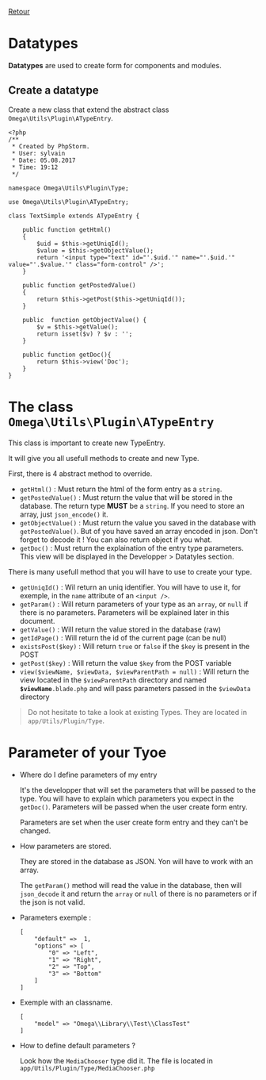 [Retour](./plugin.md)

# Datatypes

**Datatypes** are used to create form for components and modules.

## Create a datatype

Create a new class that extend the abstract class `Omega\Utils\Plugin\ATypeEntry`.
```
<?php
/**
 * Created by PhpStorm.
 * User: sylvain
 * Date: 05.08.2017
 * Time: 19:12
 */

namespace Omega\Utils\Plugin\Type;

use Omega\Utils\Plugin\ATypeEntry;

class TextSimple extends ATypeEntry {

    public function getHtml()
    {
        $uid = $this->getUniqId();
        $value = $this->getObjectValue();
        return '<input type="text" id="'.$uid.'" name="'.$uid.'" value="'.$value.'" class="form-control" />';
    }

    public function getPostedValue()
    {
        return $this->getPost($this->getUniqId());
    }

    public  function getObjectValue() {
        $v = $this->getValue();
        return isset($v) ? $v : '';
    }

    public function getDoc(){
        return $this->view('Doc');
    }
}
```

# The class `Omega\Utils\Plugin\ATypeEntry`
This class is important to create new TypeEntry.

It will give you all usefull methods to create and new Type.

First, there is 4 abstract method to override.
- `getHtml()` : Must return the html of the form entry as a `string`. 
- `getPostedValue()` : Must return the value that will be stored in the database. The return type **MUST** be a `string`. If you need to store an array, just `json_encode()` it.
- `getObjectValue()` : Must return the value you saved in the database with `getPostedValue()`. But of you have saved an array encoded in json. Don't forget to decode it ! You can also return object if you what.
- `getDoc()` : Must return the explaination of the entry type parameters. This view will be displayed in the Developper > Datatyles section.

There is many usefull method that you will have to use to create your type.
- `getUniqId()` : Wil return an uniq identifier. You will have to use it, for exemple, in the `name` attribute of an `<input />`.
- `getParam()` : Will return parameters of your type as an `array`, or `null` if there is no parameters. Parameters will be explained later in this document.
- `getValue()` : Will return the value stored in the database (raw)
- `getIdPage()` : Will return the id of the current page (can be null)
- `existsPost($key)` : Will return `true` or `false` if the `$key` is present in the POST
- `getPost($key)` : Will return the value `$key` from the POST variable
- `view($viewName, $viewData, $viewParentPath = null)` : Will return the view located in the `$viewParentPath` directory and named **`$viewName`**`.blade.php` and will pass parameters passed in the `$viewData` directory

> Do not hesitate to take a look at existing Types. They are located in `app/Utils/Plugin/Type`.

# Parameter of your Tyoe
- Where do I define parameters of my entry 
    
    It's the developper that will set the parameters that will be passed to the type. You will have to explain which parameters you expect in the `getDoc()`. Parameters will be passed when the user create form entry.
    
    Parameters are set when the user create form entry and they can't be changed.
    
- How parameters are stored.

    They are stored in the database as JSON. Yon will have to work with an array.
    
    The `getParam()` method will read the value in the database, then will `json_decode` it and return the `array` or `null` of there is no parameters or if the json is not valid.

- Parameters exemple : 
    ```
    [
        "default" =>  1,
        "options" => [
            "0" => "Left",
            "1" => "Right",
            "2" => "Top",
            "3" => "Bottom"
        ]
    ]
    ```
- Exemple with an classname.
    ```
    [
        "model" => "Omega\\Library\\Test\\ClassTest"
    ]
    ```

- How to define default parameters ?

    Look how the `MediaChooser` type did it. The file is located in `app/Utils/Plugin/Type/MediaChooser.php`
